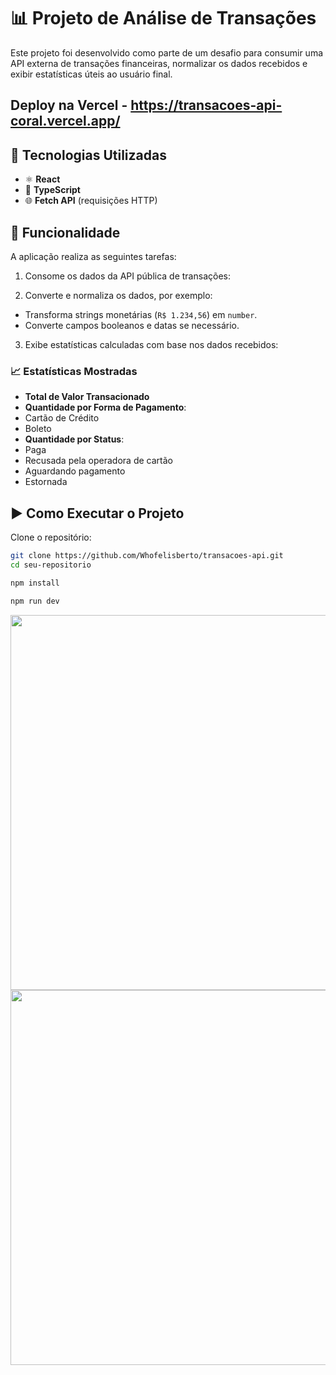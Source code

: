 # 📊 Projeto de Análise de Transações

Este projeto foi desenvolvido como parte de um desafio para consumir uma API externa de transações financeiras, normalizar os dados recebidos e exibir estatísticas úteis ao usuário final.

## Deploy na Vercel - https://transacoes-api-coral.vercel.app/

## 🚀 Tecnologias Utilizadas

- ⚛️ **React**
- 💙 **TypeScript**
- 🌐 **Fetch API** (requisições HTTP)

## 🔧 Funcionalidade

A aplicação realiza as seguintes tarefas:

1. Consome os dados da API pública de transações:

2. Converte e normaliza os dados, por exemplo:
- Transforma strings monetárias (`R$ 1.234,56`) em `number`.
- Converte campos booleanos e datas se necessário.
3. Exibe estatísticas calculadas com base nos dados recebidos:

### 📈 Estatísticas Mostradas

- **Total de Valor Transacionado**
- **Quantidade por Forma de Pagamento**:
- Cartão de Crédito
- Boleto
- **Quantidade por Status**:
- Paga
- Recusada pela operadora de cartão
- Aguardando pagamento
- Estornada


## ▶️ Como Executar o Projeto

Clone o repositório: 
   ```bash
   git clone https://github.com/Whofelisberto/transacoes-api.git
   cd seu-repositorio

npm install

npm run dev

````
<img border="0" data-original-height="1080" data-original-width="1920" height="600" src="https://blogger.googleusercontent.com/img/b/R29vZ2xl/AVvXsEj3pAu0XMbJS00wFm3StElMAnUiZoD4kfH0WWbLLtkdur0X8k0058BwZea5IU5WEqW9SREJnfPU3RS9CCGh06PhfwAy2BnQUO7fwnECOXSPpRHDytYjVR04C7jkI7sUpWaNc6RvlfZzZfjtdf7mol1C5lL1WghAVs0_WrHb7n_JQK3wxjcOsbZrGwi6NGWm/s1891/transcaoapi.png" width="1280" />
<br/>
<img border="0" data-original-height="1080" data-original-width="1920" height="600" src="https://blogger.googleusercontent.com/img/b/R29vZ2xl/AVvXsEiRbp_3LsilgEUHMbccWKCqY8DxfgxeUboEufdPejmL5DNfUvZSLmZL5HR90WgiZylaFKcp2ZXtFruQDSWD71LwgHL2BFml6jEeZyJSA8ix8NriJ7NtMeOUq32aC659ST6ylCWk21BjIqfxwA3P_a7cBpNfxm0XZa5hUiQtyQ3hewNtsrLxxv94chvuzgPK/s1882/transcaoapi2.png" width="1280" />

